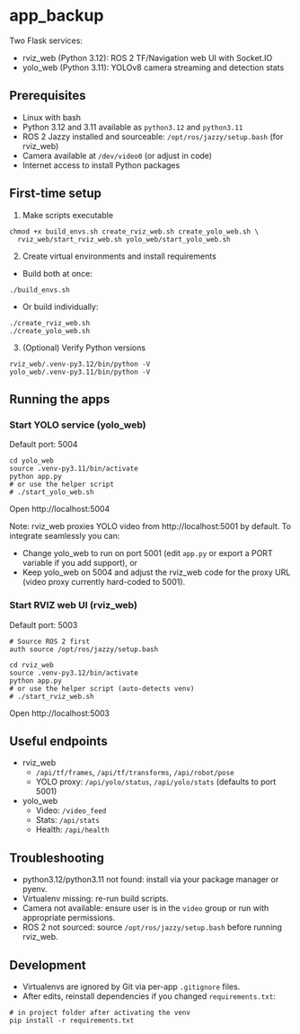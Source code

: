 # app_backup

Two Flask services:
- rviz_web (Python 3.12): ROS 2 TF/Navigation web UI with Socket.IO
- yolo_web (Python 3.11): YOLOv8 camera streaming and detection stats

## Prerequisites
- Linux with bash
- Python 3.12 and 3.11 available as `python3.12` and `python3.11`
- ROS 2 Jazzy installed and sourceable: `/opt/ros/jazzy/setup.bash` (for rviz_web)
- Camera available at `/dev/video0` (or adjust in code)
- Internet access to install Python packages

## First-time setup
1) Make scripts executable
```
chmod +x build_envs.sh create_rviz_web.sh create_yolo_web.sh \
  rviz_web/start_rviz_web.sh yolo_web/start_yolo_web.sh
```

2) Create virtual environments and install requirements
- Build both at once:
```
./build_envs.sh
```
- Or build individually:
```
./create_rviz_web.sh
./create_yolo_web.sh
```

3) (Optional) Verify Python versions
```
rviz_web/.venv-py3.12/bin/python -V
yolo_web/.venv-py3.11/bin/python -V
```

## Running the apps

### Start YOLO service (yolo_web)
Default port: 5004
```
cd yolo_web
source .venv-py3.11/bin/activate
python app.py
# or use the helper script
# ./start_yolo_web.sh
```
Open http://localhost:5004

Note: rviz_web proxies YOLO video from http://localhost:5001 by default. To integrate seamlessly you can:
- Change yolo_web to run on port 5001 (edit `app.py` or export a PORT variable if you add support), or
- Keep yolo_web on 5004 and adjust the rviz_web code for the proxy URL (video proxy currently hard-coded to 5001).

### Start RVIZ web UI (rviz_web)
Default port: 5003
```
# Source ROS 2 first
auth source /opt/ros/jazzy/setup.bash

cd rviz_web
source .venv-py3.12/bin/activate
python app.py
# or use the helper script (auto-detects venv)
# ./start_rviz_web.sh
```
Open http://localhost:5003

## Useful endpoints
- rviz_web
  - `/api/tf/frames`, `/api/tf/transforms`, `/api/robot/pose`
  - YOLO proxy: `/api/yolo/status`, `/api/yolo/stats` (defaults to port 5001)
- yolo_web
  - Video: `/video_feed`
  - Stats: `/api/stats`
  - Health: `/api/health`

## Troubleshooting
- python3.12/python3.11 not found: install via your package manager or pyenv.
- Virtualenv missing: re-run build scripts.
- Camera not available: ensure user is in the `video` group or run with appropriate permissions.
- ROS 2 not sourced: source `/opt/ros/jazzy/setup.bash` before running rviz_web.

## Development
- Virtualenvs are ignored by Git via per-app `.gitignore` files.
- After edits, reinstall dependencies if you changed `requirements.txt`:
```
# in project folder after activating the venv
pip install -r requirements.txt
```
